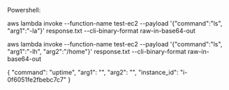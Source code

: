 Powershell:

aws lambda invoke --function-name test-ec2 --payload '{\"command\":\"ls\", \"arg1\":\"-la\"}' response.txt --cli-binary-format raw-in-base64-out

aws lambda invoke --function-name test-ec2 --payload '{\"command\":\"ls\", \"arg1\":\"-lh\", \"arg2\":\"/home\"}' response.txt --cli-binary-format raw-in-base64-out

{
  "command": "uptime",
  "arg1": "",
  "arg2": "",
  "instance_id": "i-0f6051fe2fbebc7c7"
}




